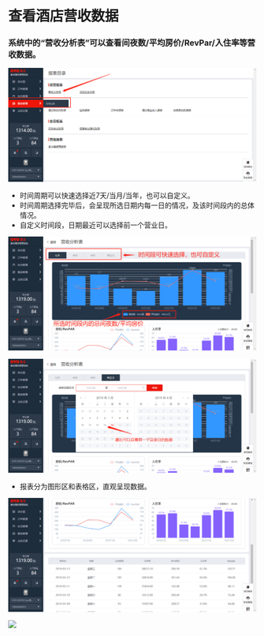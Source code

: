 # 查看酒店营收数据

### 系统中的“营收分析表”可以查看间夜数/平均房价/RevPar/入住率等营收数据。

![](../../../.gitbook/assets/image%20%28139%29.png)

* 时间周期可以快速选择近7天/当月/当年，也可以自定义。 
* 时间周期选择完毕后，会呈现所选日期内每一日的情况，及该时间段内的总体情况。 
* 自定义时间段，日期最近可以选择前一个营业日。

![](../../../.gitbook/assets/image%20%28766%29.png)

![](../../../.gitbook/assets/image%20%28328%29.png)

* 报表分为图形区和表格区，直观呈现数据。

![](../../../.gitbook/assets/image%20%28471%29.png)

![](https://uploader.shimo.im/f/eufzZCdoLaI108MW.png!thumbnail)



